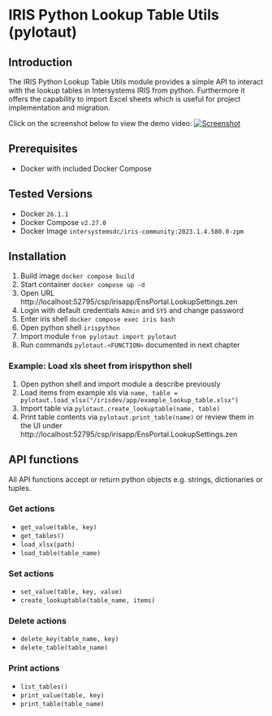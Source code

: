 # IRIS Python Lookup Table Utils (pylotaut)

## Introduction

The IRIS Python Lookup Table Utils module provides a simple API to interact with the lookup tables in Intersystems IRIS from python.
Furthermore it offers the capability to import Excel sheets which is useful for project implementation and migration.

Click on the screenshot below to view the demo video:
[![Screenshot](Screenshot.png?raw=true "Screenshot")](https://youtu.be/-oyRiVOLU2c "IRIS Python Lookup Table Utils")

## Prerequisites
* Docker with included Docker Compose

## Tested Versions
* Docker `26.1.1`
* Docker Compose `v2.27.0`
* Docker Image `intersystemsdc/iris-community:2023.1.4.580.0-zpm`

## Installation

1. Build image `docker compose build`
2. Start container `docker compose up -d`
3. Open URL http://localhost:52795/csp/irisapp/EnsPortal.LookupSettings.zen
4. Login with default credentials `Admin` and `SYS` and change password
5. Enter iris shell `docker compose exec iris bash`
6. Open python shell `irispython`
7. Import module `from pylotaut import pylotaut`
8. Run commands `pylotaut.<FUNCTION>` documented in next chapter

### Example: Load xls sheet from irispython shell

1. Open python shell and import module a describe previously
2. Load items from example xls via `name, table = pylotaut.load_xlsx("/irisdev/app/example_lookup_table.xlsx")`
3. Import table via `pylotaut.create_lookuptable(name, table)`
4. Print table contents via `pylotaut.print_table(name)` or review them in the UI under http://localhost:52795/csp/irisapp/EnsPortal.LookupSettings.zen

## API functions

All API functions accept or return python objects e.g. strings, dictionaries or tuples. 

### Get actions
* `get_value(table, key)`
* `get_tables()`
* `load_xlsx(path)`
* `load_table(table_name)`

### Set actions
* `set_value(table, key, value)`
* `create_lookuptable(table_name, items)`

### Delete actions
* `delete_key(table_name, key)`
* `delete_table(table_name)`

### Print actions
* `list_tables()`
* `print_value(table, key)`
* `print_table(table_name)`
